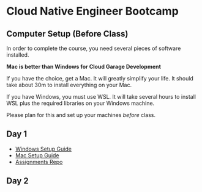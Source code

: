 # Cloud Native Engineer Bootcamp

## Computer Setup (Before Class)

In order to complete the course, you need several pieces of software installed.

**Mac is better than Windows for Cloud Garage Development**

If you have the choice, get a Mac. It will greatly simplify your life. It should take about 30m to install everything on your Mac.

If you have Windows, you must use WSL. It will take several hours to install WSL plus the required libraries on your Windows machine.

Please plan for this and set up your machines _before_ class.

## Day 1

- [Windows Setup Guide](../computer-setup/windows.md)
- [Mac Setup Guide](../computer-setup/mac.md)
- [Assignments Repo](../git/assignments.md)

## Day 2
